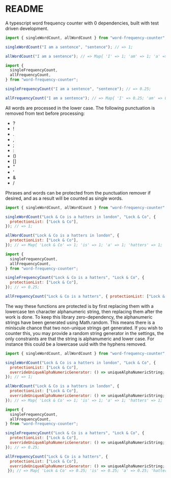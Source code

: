 # README

A typescript word frequency counter with 0 dependencies, built with test driven development.

```javascript
import { singleWordCount, allWordCount } from "word-frequency-counter";

singleWordCount("I am a sentence", "sentence"); // => 1;

allWordCount("I am a sentence"); // => Map{ 'I' => 1; 'am' => 1; 'a' => 1; 'sentence' => 1; };
```

```javascript
import {
  singleFrequencyCount,
  allFrequencyCount,
} from "word-frequency-counter";

singleFrequencyCount("I am a sentence", "sentence"); // => 0.25;

allFrequencyCount("I am a sentence"); // => Map{ 'I' => 0.25; 'am' => 0.25; 'a' => 0.25; 'sentence' => 0.25; };
```

All words are processed in the lower case. The following punctuation is removed from text before processing:

- ?
- !
- .
- ,
- ;
- :
- ()
- []
- "
- '
- &
- /

Phrases and words can be protected from the punctuation remover if desired, and as a result will be counted as single words.

```javascript
import { singleWordCount, allWordCount } from "word-frequency-counter";

singleWordCount("Lock & Co is a hatters in london", "Lock & Co", {
  protectionList: ["Lock & Co"],
}); // => 1;

allWordCount("Lock & Co is a hatters in london", {
  protectionList: ["Lock & Co"],
}); // => Map{ 'Lock & Co' => 1; 'is' => 1; 'a' => 1; 'hatters' => 1; 'in' => 1; 'london' => 1; };
```

```javascript
import {
  singleFrequencyCount,
  allFrequencyCount,
} from "word-frequency-counter";

singleFrequencyCount("Lock & Co is a hatters", "Lock & Co", {
  protectionList: ["Lock & Co"],
}); // => 0.25;

allFrequencyCount("Lock & Co is a hatters", { protectionList: ["Lock & Co"] }); // => Map{ 'Lock & Co' => 0.25; 'is' => 0.25; 'a' => 0.25; 'hatters' => 0.25; };
```

The way these functions are protected is by first replacing them with a lowercase ten character alphanumeric string, then replacing them after the work is done. To keep this library zero-dependency, the alphanumeric strings have been generated using Math.random. This means there is a miniscule chance that two non-unique strings get generated. If you wish to counter this, you may provide a random string generator in the settings, the only constraints are that the string is alphanumeric and lower case. For instance this could be a lowercase uuid with the hyphens removed.

```javascript
import { singleWordCount, allWordCount } from "word-frequency-counter";

singleWordCount("Lock & Co is a hatters in london", "Lock & Co", {
  protectionList: ["Lock & Co"],
  overrideUniqueAlphaNumericGenerator: () => uniqueAlphaNumericString;
}); // => 1;

allWordCount("Lock & Co is a hatters in london", {
  protectionList: ["Lock & Co"],
  overrideUniqueAlphaNumericGenerator: () => uniqueAlphaNumericString;
}); // => Map{ 'Lock & Co' => 1; 'is' => 1; 'a' => 1; 'hatters' => 1; 'in' => 1; 'london' => 1; };
```

```javascript
import {
  singleFrequencyCount,
  allFrequencyCount,
} from "word-frequency-counter";

singleFrequencyCount("Lock & Co is a hatters", "Lock & Co", {
  protectionList: ["Lock & Co"],
  overrideUniqueAlphaNumericGenerator: () => uniqueAlphaNumericString;
}); // => 0.25;

allFrequencyCount("Lock & Co is a hatters", {
  protectionList: ["Lock & Co"],
  overrideUniqueAlphaNumericGenerator: () => uniqueAlphaNumericString;
 }); // => Map{ 'Lock & Co' => 0.25; 'is' => 0.25; 'a' => 0.25; 'hatters' => 0.25; };
```
